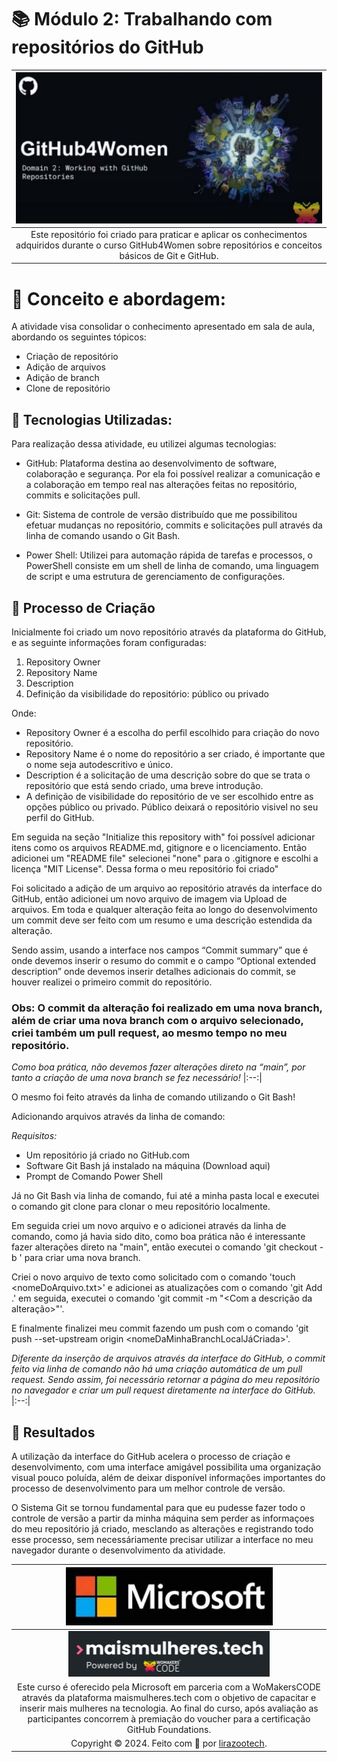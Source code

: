 # 📚 Módulo 2: Trabalhando com repositórios do GitHub

| [![GitHub4Women](https://github.com/lirazootech/GitHub4Women-Modulo2/blob/282127ae204294c01e7fcbd75d8339638d2dec91/GitHub4Women.png)](https://www.maismulheres.tech/) |
|:--:|
| Este repositório foi criado para praticar e aplicar os conhecimentos adquiridos durante o curso GitHub4Women sobre repositórios e conceitos básicos de Git e GitHub. |

# 🎯 Conceito e abordagem:

A atividade visa consolidar o conhecimento apresentado em sala de aula, abordando os seguintes tópicos:

- Criação de repositório
- Adição de arquivos
- Adição de branch
- Clone de repositório

## 🤖 Tecnologias Utilizadas:

Para realização dessa atividade, eu utilizei algumas tecnologias:

- GitHub: Plataforma destina ao desenvolvimento de software, colaboração e segurança. Por ela foi possível realizar a comunicação e a colaboração em tempo real nas alterações feitas no repositório, commits e solicitações pull.

- Git: Sistema de controle de versão distribuído que me possibilitou efetuar mudanças no repositório, commits e solicitações pull através da linha de comando usando o Git Bash.

- Power Shell: Utilizei para automação rápida de tarefas e processos, o PowerShell consiste em um shell de linha de comando, uma linguagem de script e uma estrutura de gerenciamento de configurações.

## 🧐 Processo de Criação

Inicialmente foi criado um novo repositório através da plataforma do GitHub, e as seguinte informações foram configuradas:

1. Repository Owner
2. Repository Name
3. Description
4. Definição da visibilidade do repositório: público ou privado

Onde:

- Repository Owner é a escolha do perfil escolhido para criação do novo repositório.
- Repository Name é o nome do repositório a ser criado, é importante que o nome seja autodescritivo e único.
- Description é a solicitação de uma descrição sobre do que se trata o repositório que está sendo criado, uma breve introdução.
- A definição de visibilidade do repositório de ve ser escolhido entre as opções público ou privado. Público deixará o repositório visivel no seu perfil do GitHub.

Em seguida na seção "Initialize this repository with" foi possível adicionar itens como os arquivos README.md, gitignore e o licenciamento. Então adicionei um "README file" selecionei "none" para o .gitignore e escolhi a licença "MIT License". Dessa forma o meu repositório foi criado"

Foi solicitado a adição de um arquivo ao repositório através da interface do GitHub, então adicionei um novo arquivo de imagem via Upload de arquivos. Em toda e qualquer alteração feita ao longo do desenvolvimento um commit deve ser feito com um resumo e uma descrição estendida da alteração.

Sendo assim, usando a interface nos campos “Commit summary” que é onde devemos inserir o resumo do commit e o campo “Optional extended description” onde devemos inserir detalhes adicionais do commit, se houver realizei o primeiro commit do repositório.

### Obs: O commit da alteração foi realizado em uma nova branch, além de criar uma nova branch com o arquivo selecionado, criei também um pull request, ao mesmo tempo no meu repositório.

*Como boa prática, não devemos fazer alterações direto na “main”, por tanto a criação de uma nova branch se fez necessário!*
|:--:|

O mesmo foi feito através da linha de comando utilizando o Git Bash!

Adicionando arquivos através da linha de comando:

*Requisitos:*

- Um repositório já criado no GitHub.com
- Software Git Bash já instalado na máquina (Download aqui)
- Prompt de Comando Power Shell

Já no Git Bash via linha de comando, fui até a minha pasta local e executei o comando git clone para clonar o meu repositório localmente.

Em seguida criei um novo arquivo e o adicionei através da linha de comando, como já havia sido dito, como boa prática não é interessante fazer alterações direto na "main", então executei o comando 'git checkout -b <nomeBranchNova>' para criar uma nova branch.

Criei o novo arquivo de texto como solicitado com o comando 'touch <nomeDoArquivo.txt>' e adicionei as atualizações com o comando 'git Add .' em seguida, executei o comando 'git commit -m "<Com a descrição da alteração>"'.

E finalmente finalizei meu commit fazendo um push com o comando 'git push --set-upstream origin <nomeDaMinhaBranchLocalJáCriada>'.

*Diferente da inserção de arquivos através da interface do GitHub, o commit feito via linha de comando não há uma criação automática de um pull request. Sendo assim, foi necessário retornar a página do meu repositório no navegador e criar um pull request diretamente na interface do GitHub.*
|:--:|

## 🚀 Resultados

A utilização da interface do GitHub acelera o processo de criação e desenvolvimento, com uma interface amigável possibilita uma organização visual pouco poluída, além de deixar disponível informações importantes do processo de desenvolvimento para um melhor controle de versão.

O Sistema Git se tornou fundamental para que eu pudesse fazer todo o controle de versão a partir da minha máquina sem perder as informaçoes do meu repositório já criado, mesclando as alterações e registrando todo esse processo, sem necessáriamente precisar utilizar a interface no meu navegador durante o desenvolvimento da atividade.

| [![Microsoft](https://github.com/lirazootech/GitHub4Women-Modulo2/blob/069ae05de973dca5391bc9b6efc8389c71abc934/Microsoft.png)]() |
|:--:|
| [![maismulheres.tech](https://github.com/lirazootech/GitHub4Women-Modulo2/blob/069ae05de973dca5391bc9b6efc8389c71abc934/maismulheres.tech.png)](https://www.maismulheres.tech/) |
| Este curso é oferecido pela Microsoft em parceria com a WoMakersCODE através da plataforma maismulheres.tech com o objetivo de capacitar e inserir mais mulheres na tecnologia. Ao final do curso, após avaliação as participantes concorrem à premiação do voucher para a certificação GitHub Foundations. |
| Copyright © 2024. Feito com 🧡 por <a href="https://github.com/lirazootech/" target="_blank">lirazootech</a>. |
